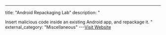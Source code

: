 ---
title: "Android Repackaging Lab"
description: "

Insert malicious code inside an existing Android app, and repackage it.
"
external_category: "Miscellaneous"
---[Visit Website](http://www.cis.syr.edu/~wedu/seed/Labs_Android5.1/Android_Repackaging)

